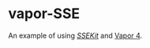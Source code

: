 # vapor-SSE
An example of using *[SSEKit](https://github.com/orlandos-nl/SSEKit)* and [Vapor 4](http://docs.vapor.codes).

